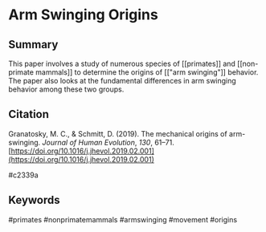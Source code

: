 # Arm Swinging Origins
## Summary
This paper involves a study of numerous species of [[primates]] and [[non-primate mammals]] to determine the origins of [["arm swinging"]] behavior. The paper also looks at the fundamental differences in arm swinging behavior among these two groups.

## Citation

Granatosky, M. C., & Schmitt, D. (2019). The mechanical origins of arm-swinging. _Journal of Human Evolution_, _130_, 61–71. [https://doi.org/10.1016/j.jhevol.2019.02.001](https://doi.org/10.1016/j.jhevol.2019.02.001)

#c2339a

## Keywords

#primates
#nonprimatemammals
#armswinging
#movement
#origins